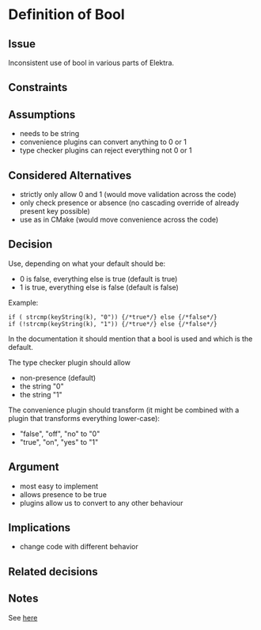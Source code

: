 # Definition of Bool

## Issue

Inconsistent use of bool in various parts of Elektra.

## Constraints

## Assumptions

- needs to be string
- convenience plugins can convert anything to 0 or 1
- type checker plugins can reject everything not 0 or 1

## Considered Alternatives

- strictly only allow 0 and 1 (would move validation across the code)
- only check presence or absence (no cascading override of already present key possible)
- use as in CMake (would move convenience across the code)

## Decision

Use, depending on what your default should be:

- 0 is false, everything else is true (default is true)
- 1 is true, everything else is false (default is false)

Example:

    if ( strcmp(keyString(k), "0")) {/*true*/} else {/*false*/}
    if (!strcmp(keyString(k), "1")) {/*true*/} else {/*false*/}

In the documentation it should mention that a bool is used
and which is the default.

The type checker plugin should allow

- non-presence (default)
- the string "0"
- the string "1"

The convenience plugin should transform (it might be combined with a plugin that transforms everything lower-case):

- "false", "off", "no"  to "0"
- "true",  "on",  "yes" to "1"

## Argument

- most easy to implement
- allows presence to be true
- plugins allow us to convert to any other behaviour

## Implications

- change code with different behavior

## Related decisions

## Notes

See [here](https://github.com/ElektraInitiative/libelektra/issues/308)

